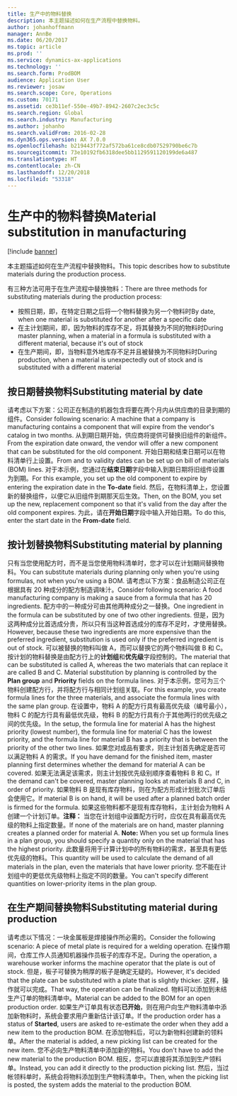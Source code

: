 ```yaml
---
title: 生产中的物料替换
description: 本主题描述如何在生产流程中替换物料。
author: johanhoffmann
manager: AnnBe
ms.date: 06/20/2017
ms.topic: article
ms.prod: ''
ms.service: dynamics-ax-applications
ms.technology: ''
ms.search.form: ProdBOM
audience: Application User
ms.reviewer: josaw
ms.search.scope: Core, Operations
ms.custom: 70171
ms.assetid: ce3b11ef-550e-49b7-8942-2607c2ec3c5c
ms.search.region: Global
ms.search.industry: Manufacturing
ms.author: johanho
ms.search.validFrom: 2016-02-28
ms.dyn365.ops.version: AX 7.0.0
ms.openlocfilehash: b219443f772af572ba61ce8cdb07529790be6c7b
ms.sourcegitcommit: 73e10192fb6318dee5bb1129591120199de6a487
ms.translationtype: HT
ms.contentlocale: zh-CN
ms.lasthandoff: 12/20/2018
ms.locfileid: "53318"
---
```

# <a name="material-substitution-in-manufacturing"></a><span data-ttu-id="88c64-103">生产中的物料替换</span><span class="sxs-lookup"><span data-stu-id="88c64-103">Material substitution in manufacturing</span></span>

[!include [banner](../includes/banner.md)]

<span data-ttu-id="88c64-104">本主题描述如何在生产流程中替换物料。</span><span class="sxs-lookup"><span data-stu-id="88c64-104">This topic describes how to substitute materials during the production process.</span></span> 

<span data-ttu-id="88c64-105">有三种方法可用于在生产流程中替换物料：</span><span class="sxs-lookup"><span data-stu-id="88c64-105">There are three methods for substituting materials during the production process:</span></span>

-   <span data-ttu-id="88c64-106">按照日期，即，在特定日期之后将一个物料替换为另一个物料时</span><span class="sxs-lookup"><span data-stu-id="88c64-106">By date, when one material is substituted for another after a specific date</span></span>
-   <span data-ttu-id="88c64-107">在主计划期间，即，因为物料的库存不足，将其替换为不同的物料时</span><span class="sxs-lookup"><span data-stu-id="88c64-107">During master planning, when a material in a formula is substituted with a different material, because it's out of stock</span></span>
-   <span data-ttu-id="88c64-108">在生产期间，即，当物料意外地库存不足并且被替换为不同物料时</span><span class="sxs-lookup"><span data-stu-id="88c64-108">During production, when a material is unexpectedly out of stock and is substituted with a different material</span></span>

## <a name="substituting-material-by-date"></a><span data-ttu-id="88c64-109">按日期替换物料</span><span class="sxs-lookup"><span data-stu-id="88c64-109">Substituting material by date</span></span>
<span data-ttu-id="88c64-110">请考虑以下方案：公司正在制造的机器包含将要在两个月内从供应商的目录到期的组件。</span><span class="sxs-lookup"><span data-stu-id="88c64-110">Consider following scenario: A machine that a company is manufacturing contains a component that will expire from the vendor's catalog in two months.</span></span> <span data-ttu-id="88c64-111">从到期日期开始，供应商将提供可替换旧组件的新组件。</span><span class="sxs-lookup"><span data-stu-id="88c64-111">From the expiration date onward, the vendor will offer a new component that can be substituted for the old component.</span></span> <span data-ttu-id="88c64-112">开始日期和结束日期可以在物料清单行上设置。</span><span class="sxs-lookup"><span data-stu-id="88c64-112">From and to validity dates can be set up on bill of materials (BOM) lines.</span></span> <span data-ttu-id="88c64-113">对于本示例，您通过在**结束日期**字段中输入到期日期将旧组件设置为到期。</span><span class="sxs-lookup"><span data-stu-id="88c64-113">For this example, you set up the old component to expire by entering the expiration date in the **To-date** field.</span></span> <span data-ttu-id="88c64-114">然后，在物料清单上，您设置新的替换组件，以便它从旧组件到期那天后生效。</span><span class="sxs-lookup"><span data-stu-id="88c64-114">Then, on the BOM, you set up the new, replacement component so that it's valid from the day after the old component expires.</span></span> <span data-ttu-id="88c64-115">为此，请在**开始日期**字段中输入开始日期。</span><span class="sxs-lookup"><span data-stu-id="88c64-115">To do this, enter the start date in the **From-date** field.</span></span>

## <a name="substituting-material-by-planning"></a><span data-ttu-id="88c64-116">按计划替换物料</span><span class="sxs-lookup"><span data-stu-id="88c64-116">Substituting material by planning</span></span>
<span data-ttu-id="88c64-117">只有当您使用配方时，而不是当您使用物料清单时，您才可以在计划期间替换物料。</span><span class="sxs-lookup"><span data-stu-id="88c64-117">You can substitute materials during planning only when you're using formulas, not when you're using a BOM.</span></span> <span data-ttu-id="88c64-118">请考虑以下方案：食品制造公司正在根据具有 20 种成分的配方制造调味汁。</span><span class="sxs-lookup"><span data-stu-id="88c64-118">Consider following scenario: A food manufacturing company is making a sauce from a formula that has 20 ingredients.</span></span> <span data-ttu-id="88c64-119">配方中的一种成分可由其他两种成分之一替换。</span><span class="sxs-lookup"><span data-stu-id="88c64-119">One ingredient in the formula can be substituted by one of two other ingredients.</span></span> <span data-ttu-id="88c64-120">但是，因为这两种成分比首选成分贵，所以只有当这种首选成分的库存不足时，才使用替换。</span><span class="sxs-lookup"><span data-stu-id="88c64-120">However, because these two ingredients are more expensive than the preferred ingredient, substitution is used only if the preferred ingredient is out of stock.</span></span> <span data-ttu-id="88c64-121">可以被替换的物料叫做 A，而可以替换它的两个物料叫做 B 和 C。按计划的物料替换是由配方行上的**计划组**和**优先级**字段控制的。</span><span class="sxs-lookup"><span data-stu-id="88c64-121">The material that can be substituted is called A, whereas the two materials that can replace it are called B and C. Material substitution by planning is controlled by the **Plan group** and **Priority** fields on the formula lines.</span></span> <span data-ttu-id="88c64-122">对于本示例，您可为三个物料创建配方行，并将配方行与相同计划组关联。</span><span class="sxs-lookup"><span data-stu-id="88c64-122">For this example, you create formula lines for the three materials, and associate the formula lines with the same plan group.</span></span> <span data-ttu-id="88c64-123">在设置中，物料 A 的配方行具有最高优先级（编号最小），物料 C 的配方行具有最低优先级，物料 B 的配方行具有介于其他两行的优先级之间的优先级。</span><span class="sxs-lookup"><span data-stu-id="88c64-123">In the setup, the formula line for material A has the highest priority (lowest number), the formula line for material C has the lowest priority, and the formula line for material B has a priority that is between the priority of the other two lines.</span></span> <span data-ttu-id="88c64-124">如果您对成品有要求，则主计划首先确定是否可以满足物料 A 的需求。</span><span class="sxs-lookup"><span data-stu-id="88c64-124">If you have demand for the finished item, master planning first determines whether the demand for material A can be covered.</span></span> <span data-ttu-id="88c64-125">如果无法满足该需求，则主计划按优先级别顺序查看物料 B 和 C。</span><span class="sxs-lookup"><span data-stu-id="88c64-125">If the demand can't be covered, master planning looks at materials B and C, in order of priority.</span></span> <span data-ttu-id="88c64-126">如果物料 B 是现有库存物料，则在为配方形成计划批次订单后会使用它。</span><span class="sxs-lookup"><span data-stu-id="88c64-126">If material B is on hand, it will be used after a planned batch order is firmed for the formula.</span></span> <span data-ttu-id="88c64-127">如果这些物料都不是现有库存物料，主计划会为物料 A 创建一个计划订单。**注释：** 当您在计划组中设置配方行时，应仅在具有最高优先级的物料上指定数量。</span><span class="sxs-lookup"><span data-stu-id="88c64-127">If none of the materials are on hand, master planning creates a planned order for material A. **Note:** When you set up formula lines in a plan group, you should specify a quantity only on the material that has the highest priority.</span></span> <span data-ttu-id="88c64-128">此数量将用于计算计划中的所有物料的需求，甚至具有更低优先级的物料。</span><span class="sxs-lookup"><span data-stu-id="88c64-128">This quantity will be used to calculate the demand of all materials in the plan, even the materials that have lower priority.</span></span> <span data-ttu-id="88c64-129">您不能在计划组中的更低优先级物料上指定不同的数量。</span><span class="sxs-lookup"><span data-stu-id="88c64-129">You can't specify different quantities on lower-priority items in the plan group.</span></span>

## <a name="substituting-material-during-production"></a><span data-ttu-id="88c64-130">在生产期间替换物料</span><span class="sxs-lookup"><span data-stu-id="88c64-130">Substituting material during production</span></span>
<span data-ttu-id="88c64-131">请考虑以下情况：一块金属板是焊接操作所必需的。</span><span class="sxs-lookup"><span data-stu-id="88c64-131">Consider the following scenario: A piece of metal plate is required for a welding operation.</span></span> <span data-ttu-id="88c64-132">在操作期间，仓库工作人员通知机器操作员板子的库存不足。</span><span class="sxs-lookup"><span data-stu-id="88c64-132">During the operation, a warehouse worker informs the machine operator that the plate is out of stock.</span></span> <span data-ttu-id="88c64-133">但是，板子可替换为稍厚的板子是确定无疑的。</span><span class="sxs-lookup"><span data-stu-id="88c64-133">However, it's decided that the plate can be substituted with a plate that is slightly thicker.</span></span> <span data-ttu-id="88c64-134">这样，操作就可以完成。</span><span class="sxs-lookup"><span data-stu-id="88c64-134">That way, the operation can be finalized.</span></span> <span data-ttu-id="88c64-135">物料可以添加到未结生产订单的物料清单中。</span><span class="sxs-lookup"><span data-stu-id="88c64-135">Material can be added to the BOM for an open production order.</span></span> <span data-ttu-id="88c64-136">如果生产订单具有状态**已开始**，则在用户向生产物料清单中添加新物料时，系统会要求用户重新估计该订单。</span><span class="sxs-lookup"><span data-stu-id="88c64-136">If the production order has a status of **Started**, users are asked to re-estimate the order when they add a new item to the production BOM.</span></span> <span data-ttu-id="88c64-137">在添加物料后，可以为新物料创建新的领料单。</span><span class="sxs-lookup"><span data-stu-id="88c64-137">After the material is added, a new picking list can be created for the new item.</span></span> <span data-ttu-id="88c64-138">您不必向生产物料清单中添加新的物料。</span><span class="sxs-lookup"><span data-stu-id="88c64-138">You don't have to add the new material to the production BOM.</span></span> <span data-ttu-id="88c64-139">相反，您可以直接将其添加到生产领料单。</span><span class="sxs-lookup"><span data-stu-id="88c64-139">Instead, you can add it directly to the production picking list.</span></span> <span data-ttu-id="88c64-140">然后，当过帐领料单时，系统会将物料添加到生产物料清单中。</span><span class="sxs-lookup"><span data-stu-id="88c64-140">Then, when the picking list is posted, the system adds the material to the production BOM.</span></span>



